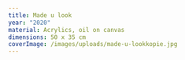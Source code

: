 ```yaml
---
title: Made u look
year: "2020"
material: Acrylics, oil on canvas
dimensions: 50 x 35 cm
coverImage: /images/uploads/made-u-lookkopie.jpg
---
```

